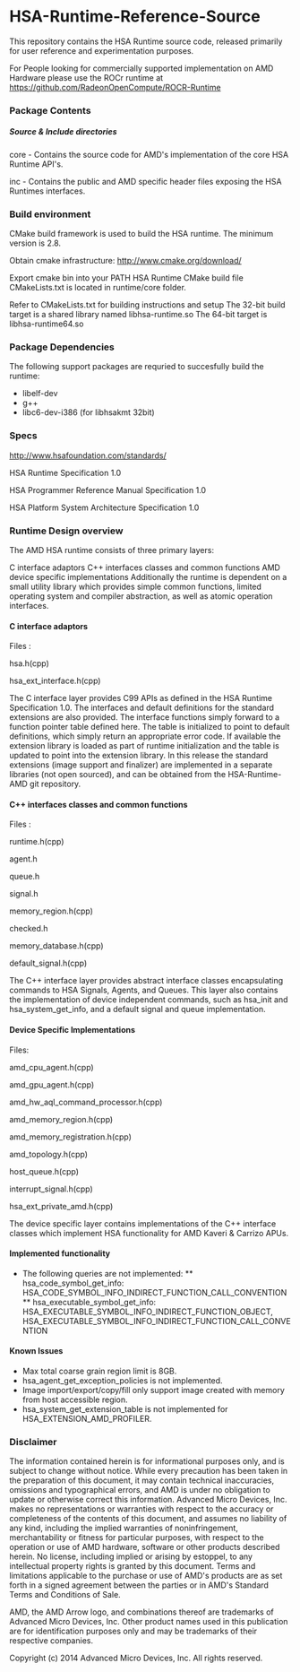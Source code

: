 HSA-Runtime-Reference-Source
============================

This repository contains the HSA Runtime source code, released primarily for user reference and experimentation purposes.

For People looking for commercially supported implementation on AMD Hardware please use the ROCr runtime at  https://github.com/RadeonOpenCompute/ROCR-Runtime 

### Package Contents

##### Source & Include directories

core - Contains the source code for AMD's implementation of the core HSA Runtime API's.

inc - Contains the public and AMD specific header files exposing the HSA Runtimes interfaces.

### Build environment

CMake build framework is used to build the HSA runtime. The minimum version is 2.8.

Obtain cmake infrastructure: http://www.cmake.org/download/

Export cmake bin into your PATH
HSA Runtime CMake build file CMakeLists.txt is located in runtime/core folder.

Refer to CMakeLists.txt for building instructions and setup
The 32-bit build target is a shared library named libhsa-runtime.so
The 64-bit target is libhsa-runtime64.so

### Package Dependencies

The following support packages are requried to succesfully build the runtime:

* libelf-dev
* g++
* libc6-dev-i386 (for libhsakmt 32bit)

### Specs

http://www.hsafoundation.com/standards/

HSA Runtime Specification 1.0

HSA Programmer Reference Manual Specification 1.0

HSA Platform System Architecture Specification 1.0

### Runtime Design overview

The AMD HSA runtime consists of three primary layers:

C interface adaptors
C++ interfaces classes and common functions
AMD device specific implementations
Additionally the runtime is dependent on a small utility library which provides simple common functions, limited operating system and compiler abstraction, as well as atomic operation interfaces.

#### C interface adaptors

Files :

hsa.h(cpp)

hsa_ext_interface.h(cpp)

The C interface layer provides C99 APIs as defined in the HSA Runtime Specification 1.0. The interfaces and default definitions for the standard extensions are also provided. The interface functions simply forward to a function pointer table defined here. The table is initialized to point to default definitions, which simply return an appropriate error code. If available the extension library is loaded as part of runtime initialization and the table is updated to point into the extension library.  In this release the standard extensions (image support and finalizer) are implemented in a separate libraries (not open sourced), and can be obtained from the HSA-Runtime-AMD git repository.

#### C++ interfaces classes and common functions

Files :

runtime.h(cpp)

agent.h

queue.h

signal.h

memory_region.h(cpp)

checked.h

memory_database.h(cpp)

default_signal.h(cpp)

The C++ interface layer provides abstract interface classes encapsulating commands to HSA Signals, Agents, and Queues. This layer also contains the implementation of device independent commands, such as hsa_init and hsa_system_get_info, and a default signal and queue implementation.

#### Device Specific Implementations

Files:

amd_cpu_agent.h(cpp)

amd_gpu_agent.h(cpp)

amd_hw_aql_command_processor.h(cpp)

amd_memory_region.h(cpp)

amd_memory_registration.h(cpp)

amd_topology.h(cpp)

host_queue.h(cpp)

interrupt_signal.h(cpp)

hsa_ext_private_amd.h(cpp)

The device specific layer contains implementations of the C++ interface classes which implement HSA functionality for AMD Kaveri & Carrizo APUs.

#### Implemented functionality

* The following queries are not implemented:
  ** hsa_code_symbol_get_info: HSA_CODE_SYMBOL_INFO_INDIRECT_FUNCTION_CALL_CONVENTION
  ** hsa_executable_symbol_get_info: HSA_EXECUTABLE_SYMBOL_INFO_INDIRECT_FUNCTION_OBJECT, HSA_EXECUTABLE_SYMBOL_INFO_INDIRECT_FUNCTION_CALL_CONVENTION

#### Known Issues

* Max total coarse grain region limit is 8GB.
* hsa_agent_get_exception_policies is not implemented.
* Image import/export/copy/fill only support image created with memory from host accessible region.
* hsa_system_get_extension_table is not implemented for HSA_EXTENSION_AMD_PROFILER.

### Disclaimer

The information contained herein is for informational purposes only, and is subject to change without notice. While every precaution has been taken in the preparation of this document, it may contain technical inaccuracies, omissions and typographical errors, and AMD is under no obligation to update or otherwise correct this information. Advanced Micro Devices, Inc. makes no representations or warranties with respect to the accuracy or completeness of the contents of this document, and assumes no liability of any kind, including the implied warranties of noninfringement, merchantability or fitness for particular purposes, with respect to the operation or use of AMD hardware, software or other products described herein. No license, including implied or arising by estoppel, to any intellectual property rights is granted by this document. Terms and limitations applicable to the purchase or use of AMD's products are as set forth in a signed agreement between the parties or in AMD's Standard Terms and Conditions of Sale.

AMD, the AMD Arrow logo, and combinations thereof are trademarks of Advanced Micro Devices, Inc. Other product names used in this publication are for identification purposes only and may be trademarks of their respective companies.

Copyright (c) 2014 Advanced Micro Devices, Inc. All rights reserved.
